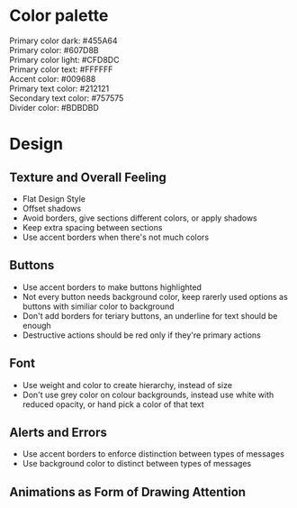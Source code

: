 # Color palette
Primary color dark:   #455A64  
Primary color:        #607D8B  
Primary color light:  #CFD8DC  
Primary color text:   #FFFFFF  
Accent color:         #009688  
Primary text color:   #212121  
Secondary text color: #757575  
Divider color:        #BDBDBD  

# Design
## Texture and Overall Feeling
 - Flat Design Style
 - Offset shadows
 - Avoid borders, give sections different colors, or apply shadows
 - Keep extra spacing between sections
 - Use accent borders when there's not much colors
## Buttons
 - Use accent borders to make buttons highlighted
 - Not every button needs background color, keep rarerly used options as buttons with similiar color to background
 - Don't add borders for teriary buttons, an underline for text should be enough
 - Destructive actions should be red only if they're primary actions
## Font
 - Use weight and color to create hierarchy, instead of size
 - Don't use grey color on colour backgrounds, instead use white with reduced opacity,
 or hand pick a color of that text
## Alerts and Errors
 - Use accent borders to enforce distinction between types of messages
 - Use background color to distinct between types of messages
## Animations as Form of Drawing Attention